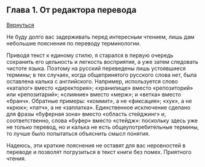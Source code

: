 ## Глава 1. От редактора перевода
[Вернуться](./)

Не буду долго вас задерживать перед интересным чтением, лишь дам небольшие пояснения по переводу терминологии.

Приводя текст к единому стилю, я старался в первую очередь сохранить его цельность и легкость восприятия, а уже затем следовать чистоте языка. Поэтому на русский переведены лишь устоявшиеся термины; в тех случаях, когда общепринятого русского слова нет, была оставлена калька с английского. Например, используется слово «каталог» вместо «директория»; «хранилище» вместо «репозиторий» или «репозитарий»; «слияние» вместо «мерж»; и «ветка» вместо «бранч». Обратные примеры: «коммит», а не «фиксация»; «хук», а не «крюк»; «патч», а не «заплатка». Единственное исключение сделано для фразы «буферная зона» вместо «область стейджинг» и, соответственно, слова «буфер» вместо «стейдж»: поскольку здесь уже не только перевод, но и калька не есть общеупотребительные термины, то лучше было попытаться объяснить смысл понятия.

Надеюсь, эти краткие пояснения не оставят для вас неровностей в переводе и позволят погрузиться в текст книги без помех. Приятного чтения.

